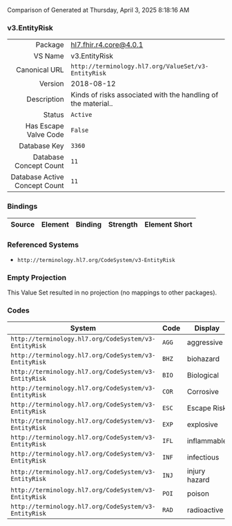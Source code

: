 Comparison of 
Generated at Thursday, April 3, 2025 8:18:16 AM

### v3.EntityRisk

|      |     |
| ---: | --- |
| Package | hl7.fhir.r4.core@4.0.1 |
| VS Name | v3.EntityRisk |
| Canonical URL | `http://terminology.hl7.org/ValueSet/v3-EntityRisk` |
| Version | 2018-08-12 |
| Description | Kinds of risks associated with the handling of the material.. |
| Status | `Active` |
| Has Escape Valve Code | `False` |
| Database Key | `3360` |
| Database Concept Count | `11` |
| Database Active Concept Count | `11` |
### Bindings

| Source | Element | Binding | Strength | Element Short |
| ------ | ------- | ------- | -------- | ------------- |

### Referenced Systems

* `http://terminology.hl7.org/CodeSystem/v3-EntityRisk`
### Empty Projection

This Value Set resulted in no projection (no mappings to other packages).

### Codes

| System | Code | Display |
| ------ | ---- | ------- |
| `http://terminology.hl7.org/CodeSystem/v3-EntityRisk` | `AGG` | aggressive |
| `http://terminology.hl7.org/CodeSystem/v3-EntityRisk` | `BHZ` | biohazard |
| `http://terminology.hl7.org/CodeSystem/v3-EntityRisk` | `BIO` | Biological |
| `http://terminology.hl7.org/CodeSystem/v3-EntityRisk` | `COR` | Corrosive |
| `http://terminology.hl7.org/CodeSystem/v3-EntityRisk` | `ESC` | Escape Risk |
| `http://terminology.hl7.org/CodeSystem/v3-EntityRisk` | `EXP` | explosive |
| `http://terminology.hl7.org/CodeSystem/v3-EntityRisk` | `IFL` | inflammable |
| `http://terminology.hl7.org/CodeSystem/v3-EntityRisk` | `INF` | infectious |
| `http://terminology.hl7.org/CodeSystem/v3-EntityRisk` | `INJ` | injury hazard |
| `http://terminology.hl7.org/CodeSystem/v3-EntityRisk` | `POI` | poison |
| `http://terminology.hl7.org/CodeSystem/v3-EntityRisk` | `RAD` | radioactive |
